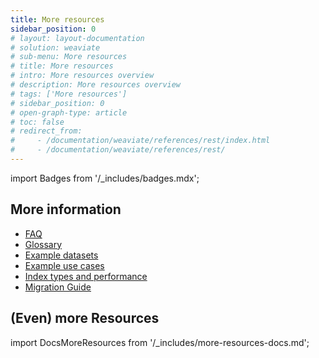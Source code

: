 ```yaml
---
title: More resources
sidebar_position: 0
# layout: layout-documentation
# solution: weaviate
# sub-menu: More resources
# title: More resources
# intro: More resources overview
# description: More resources overview
# tags: ['More resources']
# sidebar_position: 0
# open-graph-type: article
# toc: false
# redirect_from:
#     - /documentation/weaviate/references/rest/index.html
#     - /documentation/weaviate/references/rest/
---
```

import Badges from '/_includes/badges.mdx';

<Badges/>

## More information

- [FAQ](./faq.md)
- [Glossary](./glossary.md)
- [Example datasets](./example-datasets.md)
- [Example use cases](./example-use-cases.md)
- [Index types and performance](./performance.md)
- [Migration Guide](./migration-guide.md)
<!-- - [Deprecation messages]---(./_deprecation-messages.md) -->

## (Even) more Resources

import DocsMoreResources from '/_includes/more-resources-docs.md';

<DocsMoreResources />